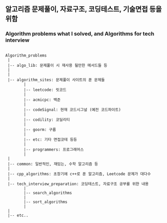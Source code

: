 ## 알고리즘 문제풀이, 자료구조, 코딩테스트, 기술면접 등을 위함
### Algorithm problems what I solved, and Algorithms for tech interview


<pre>
<code>
Algorithm_problems
 |
 |-- algo_lib: 문제풀이 시 재사용 될만한 메서드들 등
 |
 |
 |-- algorithm_sites: 문제풀이 사이트의 푼 문제들
        |
        |-- leetcode: 릿코드
        |
        |-- acmicpc: 백준
        |
        |-- codeSignal: 현재 코드시그널 (예전 코드파이트)
        |
        |-- codility: 코딜리티
        |
        |-- goorm: 구름
        |
        |-- etc: 기타 면접코테 등등
        |
        |-- programmers: 프로그래머스
        |
 |
 |-- common: 일반적인, 재밌는, 수학 알고리즘 등
 |
 |-- cpp_algorithms: 초창기에 c++로 푼 알고리즘, Leetcode 문제가 대다수
 |
 |-- tech_interview_preparation: 코딩테스트, 자료구조 공부를 위한 내용
        |
        |-- search_algorithms
        |
        |-- sort_algorithms
        |
 |
 |-- etc..
</code>
</pre>

